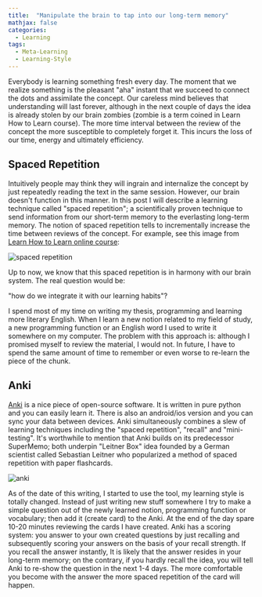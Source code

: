 ```yaml
---
title:  "Manipulate the brain to tap into our long-term memory"
mathjax: false
categories: 
  - Learning
tags:
  - Meta-Learning
  - Learning-Style
---
```


Everybody is learning something fresh every day. The moment that we realize something is the pleasant "aha" instant that we succeed to connect the dots and assimilate the concept. Our careless mind believes that understanding will last forever, although in the next couple of days the idea is already stolen by our brain zombies (zombie is a term coined in Learn How to Learn course). The more time interval between the review of the concept the more susceptible to completely forget it. This incurs the loss of our time, energy and ultimately efficiency. 

## Spaced Repetition
Intuitively people may think they will ingrain and internalize the concept by just repeatedly reading the text in the same session. However, our brain doesn't function in this manner. In this post I will describe a learning technique called "spaced repetition"; a scientifically proven technique to send information from our short-term memory to the everlasting long-term memory. The notion of spaced repetition tells to incrementally increase the time between reviews of the concept. For example, see this image from [Learn How to Learn online course](https://www.coursera.org/learn/learning-how-to-learn/):

![spaced repetition]({{base_path}}/images/Rmarkdown_files/spaced_repetition.jpg)

Up to now, we know that this spaced repetition is in harmony with our brain system. The real question would be: 

"how do we integrate it with our learning habits"?

I spend most of my time on writing my thesis, programming and learning more literary English. When I learn a new notion related to my field of study, a new programming function or an English word I used to write it somewhere on my computer. The problem with this approach is: although I promised myself to review the material, I would not. In future, I have to spend the same amount of time to remember or even worse to re-learn the piece of the chunk.

## Anki

[Anki](http://ankisrs.net/) is a nice piece of open-source software. It is written in pure python and you can easily learn it. There is also an android/ios version and you can sync your data between devices. Anki simultaneously combines a slew of learning techniques including the "spaced repetition", "recall" and "mini-testing". It's worthwhile to mention that Anki builds on its predecessor SuperMemo; both underpin "Leitner Box" idea founded by a German scientist called Sebastian Leitner who popularized a method of spaced repetition with paper flashcards. 

![anki]({{base_path}}/images/Rmarkdown_files/anki.jpg)

As of the date of this writing, I started to use the tool, my learning style is totally changed. Instead of just writing new stuff somewhere I try to make a simple question out of the newly learned notion, programming function or vocabulary; then add it (create card) to the Anki. At the end of the day spare 10-20 minutes reviewing the cards I have created. Anki has a scoring system: you answer to your own created questions by just recalling and subsequently scoring your answers on the basis of your recall strength. If you recall the answer instantly, It is likely that the answer resides in your long-term memory; on the contrary, if you hardly recall the idea, you will tell Anki to re-show the question in the next 1-4 days. The more comfortable you become with the answer the more spaced repetition of the card will happen.
